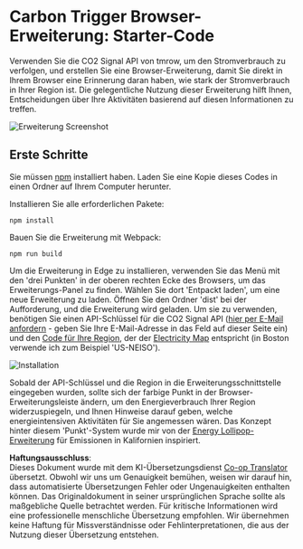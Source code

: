 <!--
CO_OP_TRANSLATOR_METADATA:
{
  "original_hash": "26fd39046d264ba185dcb086d3a8cf3e",
  "translation_date": "2025-08-24T13:12:06+00:00",
  "source_file": "5-browser-extension/start/README.md",
  "language_code": "de"
}
-->
# Carbon Trigger Browser-Erweiterung: Starter-Code

Verwenden Sie die CO2 Signal API von tmrow, um den Stromverbrauch zu verfolgen, und erstellen Sie eine Browser-Erweiterung, damit Sie direkt in Ihrem Browser eine Erinnerung daran haben, wie stark der Stromverbrauch in Ihrer Region ist. Die gelegentliche Nutzung dieser Erweiterung hilft Ihnen, Entscheidungen über Ihre Aktivitäten basierend auf diesen Informationen zu treffen.

![Erweiterung Screenshot](../../../../5-browser-extension/extension-screenshot.png)

## Erste Schritte

Sie müssen [npm](https://npmjs.com) installiert haben. Laden Sie eine Kopie dieses Codes in einen Ordner auf Ihrem Computer herunter.

Installieren Sie alle erforderlichen Pakete:

```
npm install
```

Bauen Sie die Erweiterung mit Webpack:

```
npm run build
```

Um die Erweiterung in Edge zu installieren, verwenden Sie das Menü mit den 'drei Punkten' in der oberen rechten Ecke des Browsers, um das Erweiterungs-Panel zu finden. Wählen Sie dort 'Entpackt laden', um eine neue Erweiterung zu laden. Öffnen Sie den Ordner 'dist' bei der Aufforderung, und die Erweiterung wird geladen. Um sie zu verwenden, benötigen Sie einen API-Schlüssel für die CO2 Signal API ([hier per E-Mail anfordern](https://www.co2signal.com/) - geben Sie Ihre E-Mail-Adresse in das Feld auf dieser Seite ein) und den [Code für Ihre Region](http://api.electricitymap.org/v3/zones), der der [Electricity Map](https://www.electricitymap.org/map) entspricht (in Boston verwende ich zum Beispiel 'US-NEISO').

![Installation](../../../../5-browser-extension/install-on-edge.png)

Sobald der API-Schlüssel und die Region in die Erweiterungsschnittstelle eingegeben wurden, sollte sich der farbige Punkt in der Browser-Erweiterungsleiste ändern, um den Energieverbrauch Ihrer Region widerzuspiegeln, und Ihnen Hinweise darauf geben, welche energieintensiven Aktivitäten für Sie angemessen wären. Das Konzept hinter diesem 'Punkt'-System wurde mir von der [Energy Lollipop-Erweiterung](https://energylollipop.com/) für Emissionen in Kalifornien inspiriert.

**Haftungsausschluss**:  
Dieses Dokument wurde mit dem KI-Übersetzungsdienst [Co-op Translator](https://github.com/Azure/co-op-translator) übersetzt. Obwohl wir uns um Genauigkeit bemühen, weisen wir darauf hin, dass automatisierte Übersetzungen Fehler oder Ungenauigkeiten enthalten können. Das Originaldokument in seiner ursprünglichen Sprache sollte als maßgebliche Quelle betrachtet werden. Für kritische Informationen wird eine professionelle menschliche Übersetzung empfohlen. Wir übernehmen keine Haftung für Missverständnisse oder Fehlinterpretationen, die aus der Nutzung dieser Übersetzung entstehen.